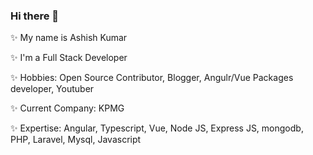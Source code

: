 ### Hi there 👋

✨ My name is Ashish Kumar

✨ I'm a Full Stack Developer

✨ Hobbies: Open Source Contributor, Blogger, Angulr/Vue Packages developer, Youtuber

✨ Current Company: KPMG

✨ Expertise: Angular, Typescript, Vue, Node JS, Express JS, mongodb, PHP, Laravel, Mysql, Javascript

<!--
**devashishkumar/devashishkumar** is a ✨ _special_ ✨ repository because its `README.md` (this file) appears on your GitHub profile.

Here are some ideas to get you started:

- 🔭 I’m currently working on ...
- 🌱 I’m currently learning ...
- 👯 I’m looking to collaborate on ...
- 🤔 I’m looking for help with ...
- 💬 Ask me about ...
- 📫 How to reach me: ...
- 😄 Pronouns: ...
- ⚡ Fun fact: ...
-->
